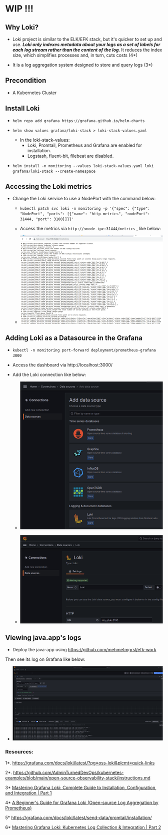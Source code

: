 # WIP !!!

## Why Loki?

- Loki project is similar to the ELK/EFK stack, but it's quicker to set up and use. ***Loki only indexes metadata about your logs as a set of labels for each log stream rather than the content of the log***. It reduces the index size, which simplifies processes and, in turn, cuts costs (4*)

- It is a log aggregation system designed to store and query logs (3*)

## Precondition

- A Kubernetes Cluster

## Install Loki

- ```helm repo add grafana https://grafana.github.io/helm-charts```

- ```helm show values grafana/loki-stack > loki-stack-values.yaml```

   - In the loki-stack-values:
     - Loki, Promtail, Prometheus and Grafana are enabled for installation.
     - Logstash, fluent-bit, filebeat are disabled. 

- ```helm install -n monitoring --values loki-stack-values.yaml loki grafana/loki-stack --create-namespace```

## Accessing the Loki metrics

- Change the Loki service to use a NodePort with the command below:

   - ```kubectl patch svc loki -n monitoring -p '{"spec": {"type": "NodePort", "ports": [{"name": "http-metrics", "nodePort": 31444, "port": 3100}]}}'```

   - Access the metrics via ```http://<node-ip>:31444/metrics``` , like below:

   - ![Loki Metrics](loki-metrics.png)

## Adding Loki as a Datasource in the Grafana

   - ```kubectl -n monitoring port-forward deployment/prometheus-grafana 3000```

   - Access the dashboard via http://localhost:3000/

   - Add the Loki connection like below:

      - ![Grafana-loki-datasource](grafana-loki-datasource-1.png)

      - ![Grafana-loki-datasource](grafana-loki-datasource-2.png)
      
## Viewing java.app's logs

- Deploy the java-app using https://github.com/mehmetmgrsl/efk-work

Then see its log on Grafana like below:

- ![Grafana-JavaApp-Logs](grafana-java-app-logs.png)

### Resources:
1*. https://grafana.com/docs/loki/latest/?pg=oss-loki&plcmt=quick-links

2*. https://github.com/AdminTurnedDevOps/kubernetes-examples/blob/main/open-source-observability-stack/instructions.md

3* [Mastering Grafana Loki: Complete Guide to Installation, Configuration, and Integration | Part 1](https://www.youtube.com/watch?v=0B-yQdSXFJE)

4* [A Beginner's Guide for Grafana Loki (Open-source Log Aggregation by Prometheus)](https://www.atatus.com/blog/a-beginners-guide-for-grafana-loki/#:~:text=Loki%20project%20is%20similar%20to,%2C%20in%20turn%2C%20cuts%20costs.)

5* https://grafana.com/docs/loki/latest/send-data/promtail/installation/

6* [Mastering Grafana Loki: Kubernetes Log Collection & Integration | Part 2](https://www.youtube.com/watch?v=O52dseg2bJo)


